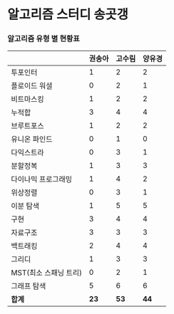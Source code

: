 # 알고리즘 스터디 송곳갱 

### 알고리즘 유형 별 현황표 

|                | 권송아    | 고수림    | 양유경    |
|:---------------|:-------|:-------|:-------|
| 투포인터           | 1      | 2      | 2      |
| 플로이드 워셜        | 0      | 2      | 1      |
| 비트마스킹          | 1      | 2      | 2      |
| 누적합            | 3      | 4      | 4      |
| 브루트포스          | 1      | 2      | 2      |
| 유니온 파인드        | 0      | 1      | 0      |
| 다익스트라          | 0      | 3      | 1      |
| 분할정복           | 1      | 3      | 3      |
| 다이나믹 프로그래밍     | 1      | 4      | 2      |
| 위상정렬           | 0      | 3      | 1      |
| 이분 탐색          | 1      | 5      | 5      |
| 구현             | 3      | 4      | 4      |
| 자료구조           | 3      | 3      | 3      |
| 백트래킹           | 2      | 4      | 4      |
| 그리디            | 1      | 3      | 3      |
| MST(최소 스패닝 트리) | 0      | 2      | 1      |
| 그래프 탐색         | 5      | 6      | 6      |
| **합계**         | **23** | **53** | **44** |